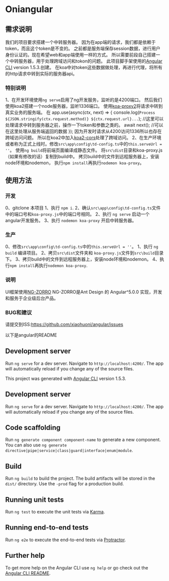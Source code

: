 # Oniangular

## 需求说明
我们的项目要求搭建一个中转服务器。
因为在app端的请求，我们都是依赖于token，而且这个token是不变的。
之前都是服务端保存session数据，进行用户身份认证的。现在希望web和app端使用一样的方式。
所以需要前段自己搭建一个中转服务器，用于处理跨域访问和tokon的问题。
此项目脚手架使用的[Angular CLI](https://github.com/angular/angular-cli) version 1.5.3.创建。
在koa中对token这些数据做处理，再进行代理，将所有的http请求中转到实际的服务器api。
### 特别说明
1、在开发环境使用`ng serve`启用了ng开发服务，监听的是4200端口。
然后我们使用koa2搭建一个node服务器，监听1336端口。
使用[koa-proxy2](https://github.com/bornkiller/koa-proxy2)将请求中转到真实业务的服务端。
在
    app.use(async(ctx, next) => {
    console.log(`Process ${JSON.stringify(ctx.request.method)} ${ctx.request.url}...`);
    //这里可以处理请求中转到服务器之前，操作一下token和参数之类的。
    await next();
    //可以在这里处理从服务端返回的数据
    });
因为开发时请求从4200访问1336所以也存在跨域访问问题。
所以在koa2中加入[koa2-cors](https://github.com/zadzbw/koa2-cors)处理了跨域访问。
2、在生产环境或者称为正式上线时。修改`src\app\config\td-config.ts`中的`this.serveUrl = ''`。
使用`ng build`将前端页面编译成静态文件。
将`src\dist`目录和koa-proxy.js（如果有修改的话）复制到build中。
拷贝build中的文件到远程服务器上，安装node环境和nodemon，
执行`npm install`再执行`nodemon koa-proxy`。

## 使用方法
### 开发
0、gitclone 本项目
1、执行 `npm i`.
2、确认`src\app\config\td-config.ts`文件中的端口号和`koa-proxy.js`中的端口号相同。
2、执行 `ng serve` 启动一个angular开发服务。
3、执行 `nodemon koa-proxy` 开启中转服务器。

### 生产
0、修改`src\app\config\td-config.ts`中的`this.serveUrl = ''`。
1、执行 `ng build` 编译项目。
2、拷贝`src\dist`文件夹和 `koa-proxy.js`文件到`src\build`目录下。
3、拷贝build中的文件到远程服务器上，安装node环境和nodemon。
4、执行`npm install`再执行`nodemon koa-proxy`. 

### 说明
UI框架使用[NG-ZORRO](https://ng.ant.design/#/docs/angular/introduce)
NG-ZORRO是Ant Design 的 Angular^5.0.0 实现，开发和服务于企业级后台产品。

### BUG和建议
请提交到ISS:https://github.com/xiaohuoni/angular/issues

以下是angular的README

## Development server

Run `ng serve` for a dev server. Navigate to `http://localhost:4200/`. The app will automatically reload if you change any of the source files.

This project was generated with [Angular CLI](https://github.com/angular/angular-cli) version 1.5.3.

## Development server

Run `ng serve` for a dev server. Navigate to `http://localhost:4200/`. The app will automatically reload if you change any of the source files.

## Code scaffolding

Run `ng generate component component-name` to generate a new component. You can also use `ng generate directive|pipe|service|class|guard|interface|enum|module`.

## Build

Run `ng build` to build the project. The build artifacts will be stored in the `dist/` directory. Use the `-prod` flag for a production build.

## Running unit tests

Run `ng test` to execute the unit tests via [Karma](https://karma-runner.github.io).

## Running end-to-end tests

Run `ng e2e` to execute the end-to-end tests via [Protractor](http://www.protractortest.org/).

## Further help

To get more help on the Angular CLI use `ng help` or go check out the [Angular CLI README](https://github.com/angular/angular-cli/blob/master/README.md).
